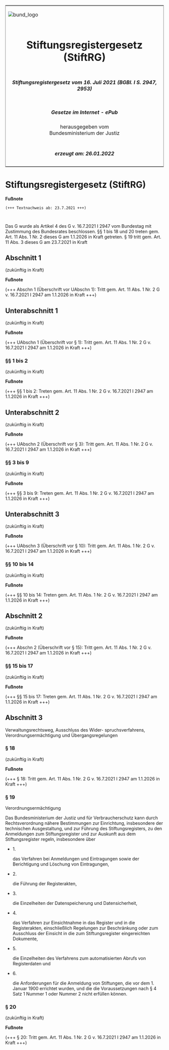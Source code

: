 <span id="DECKBLATT.html"></span>

<table border="0" frame="border" width="100%">

<tr valign="top">

<td align="left">

![bund\_logo](BfJ_2021_Web_de_de.gif)

</td>

<td align="right">

 

</td>

</tr>

<tr align="center" valign="middle">

<td colspan="2">

# Stiftungsregistergesetz (StiftRG)

</td>

</tr>

<tr align="center" valign="middle">

<td colspan="2">

##### Stiftungsregistergesetz vom 16. Juli 2021 (BGBl. I S. 2947, 2953)

</td>

</tr>

<tr align="center" valign="middle">

<td colspan="2">

  
  

##### Gesetze im Internet - ePub  
  
herausgegeben vom  
Bundesministerium der Justiz

</td>

</tr>

<tr align="center" valign="bottom">

<td colspan="2">

  
  

##### erzeugt am: 26.01.2022

</td>

</tr>

</table>

<span id="BJNR295300021.html"></span>

# Stiftungsregistergesetz (StiftRG)

<div>

  
**Fußnote**

<div class="jnhtml">

<div>

<div class="jurAbsatz">

  

``` 
(+++ Textnachweis ab: 23.7.2021 +++)

 
```

Das G wurde als Artikel 4 des G v. 16.7.2021 I 2947 vom Bundestag mit
Zustimmung des Bundesrates beschlossen. §§ 1 bis 18 und 20 treten gem.
Art. 11 Abs. 1 Nr. 2 dieses G am 1.1.2026 in Kraft getreten. § 19 tritt
gem. Art. 11 Abs. 3 dieses G am 23.7.2021 in Kraft

</div>

</div>

</div>

</div>

<span id="BJNR295300021BJNG000100000.html"></span>

## Abschnitt 1  
(zukünftig in Kraft)

<div>

  
**Fußnote**

<div class="jnhtml">

<div>

<div class="jurAbsatz">

(+++ Abschn 1 (Überschrift vor UAbschn 1): Tritt gem. Art. 11 Abs. 1 Nr.
2 G v. 16.7.2021 I 2947 am 1.1.2026 in Kraft +++)

</div>

</div>

</div>

</div>

<span id="BJNR295300021BJNG000200000.html"></span>

## Unterabschnitt 1  
(zukünftig in Kraft)

<div>

  
**Fußnote**

<div class="jnhtml">

<div>

<div class="jurAbsatz">

(+++ UAbschn 1 (Überschrift vor § 1): Tritt gem. Art. 11 Abs. 1 Nr. 2 G
v. 16.7.2021 I 2947 am 1.1.2026 in Kraft +++)

</div>

</div>

</div>

</div>

<span id="BJNR295300021BJNE000100000.html"></span>

### §§ 1 bis 2  
(zukünftig in Kraft)

<div>

  
**Fußnote**

<div class="jnhtml">

<div>

<div class="jurAbsatz">

(+++ §§ 1 bis 2: Treten gem. Art. 11 Abs. 1 Nr. 2 G v. 16.7.2021 I 2947
am 1.1.2026 in Kraft +++)

</div>

</div>

</div>

</div>

<span id="BJNR295300021BJNG000300000.html"></span>

## Unterabschnitt 2  
(zukünftig in Kraft)

<div>

  
**Fußnote**

<div class="jnhtml">

<div>

<div class="jurAbsatz">

(+++ UAbschn 2 (Überschrift vor § 3): Tritt gem. Art. 11 Abs. 1 Nr. 2 G
v. 16.7.2021 I 2947 am 1.1.2026 in Kraft +++)

</div>

</div>

</div>

</div>

<span id="BJNR295300021BJNE000300000.html"></span>

### §§ 3 bis 9  
(zukünftig in Kraft)

<div>

  
**Fußnote**

<div class="jnhtml">

<div>

<div class="jurAbsatz">

(+++ §§ 3 bis 9: Treten gem. Art. 11 Abs. 1 Nr. 2 G v. 16.7.2021 I 2947
am 1.1.2026 in Kraft +++)

</div>

</div>

</div>

</div>

<span id="BJNR295300021BJNG000400000.html"></span>

## Unterabschnitt 3  
(zukünftig in Kraft)

<div>

  
**Fußnote**

<div class="jnhtml">

<div>

<div class="jurAbsatz">

(+++ UAbschn 3 (Überschrift vor § 10): Tritt gem. Art. 11 Abs. 1 Nr. 2 G
v. 16.7.2021 I 2947 am 1.1.2026 in Kraft +++)

</div>

</div>

</div>

</div>

<span id="BJNR295300021BJNE001000000.html"></span>

### §§ 10 bis 14  
(zukünftig in Kraft)

<div>

  
**Fußnote**

<div class="jnhtml">

<div>

<div class="jurAbsatz">

(+++ §§ 10 bis 14: Treten gem. Art. 11 Abs. 1 Nr. 2 G v. 16.7.2021 I
2947 am 1.1.2026 in Kraft +++)

</div>

</div>

</div>

</div>

<span id="BJNR295300021BJNG000500000.html"></span>

## Abschnitt 2  
(zukünftig in Kraft)

<div>

  
**Fußnote**

<div class="jnhtml">

<div>

<div class="jurAbsatz">

(+++ Abschn 2 (Überschrift vor § 15): Tritt gem. Art. 11 Abs. 1 Nr. 2 G
v. 16.7.2021 I 2947 am 1.1.2026 in Kraft +++)

</div>

</div>

</div>

</div>

<span id="BJNR295300021BJNE001500000.html"></span>

### §§ 15 bis 17  
(zukünftig in Kraft)

<div>

  
**Fußnote**

<div class="jnhtml">

<div>

<div class="jurAbsatz">

(+++ §§ 15 bis 17: Treten gem. Art. 11 Abs. 1 Nr. 2 G v. 16.7.2021 I
2947 am 1.1.2026 in Kraft +++)

</div>

</div>

</div>

</div>

<span id="BJNR295300021BJNG000600000.html"></span>

## Abschnitt 3  
Verwaltungsrechtsweg, Ausschluss des Wider- spruchsverfahrens, Verordnungsermächtigung und Übergangsregelungen

<span id="BJNR295300021BJNE001800000.html"></span>

### § 18  
(zukünftig in Kraft)

<div>

  
**Fußnote**

<div class="jnhtml">

<div>

<div class="jurAbsatz">

(+++ § 18: Tritt gem. Art. 11 Abs. 1 Nr. 2 G v. 16.7.2021 I 2947 am
1.1.2026 in Kraft +++)

</div>

</div>

</div>

</div>

<span id="BJNR295300021BJNE001900000.html"></span>

### § 19  
Verordnungsermächtigung

<div>

<div class="jnhtml">

<div>

<div class="jurAbsatz">

Das Bundesministerium der Justiz und für Verbraucherschutz kann durch
Rechtsverordnung nähere Bestimmungen zur Einrichtung, insbesondere der
technischen Ausgestaltung, und zur Führung des Stiftungsregisters, zu
den Anmeldungen zum Stiftungsregister und zur Auskunft aus dem
Stiftungsregister regeln, insbesondere über

  - 1\.
    
    <div>
    
    das Verfahren bei Anmeldungen und Eintragungen sowie der
    Berichtigung und Löschung von Eintragungen,
    
    </div>

  - 2\.
    
    <div>
    
    die Führung der Registerakten,
    
    </div>

  - 3\.
    
    <div>
    
    die Einzelheiten der Datenspeicherung und Datensicherheit,
    
    </div>

  - 4\.
    
    <div>
    
    das Verfahren zur Einsichtnahme in das Register und in die
    Registerakten, einschließlich Regelungen zur Beschränkung oder zum
    Ausschluss der Einsicht in die zum Stiftungsregister eingereichten
    Dokumente,
    
    </div>

  - 5\.
    
    <div>
    
    die Einzelheiten des Verfahrens zum automatisierten Abrufs von
    Registerdaten und
    
    </div>

  - 6\.
    
    <div>
    
    die Anforderungen für die Anmeldung von Stiftungen, die vor dem 1.
    Januar 1900 errichtet wurden, und die die Voraussetzungen nach § 4
    Satz 1 Nummer 1 oder Nummer 2 nicht erfüllen können.
    
    </div>

</div>

</div>

</div>

</div>

<span id="BJNR295300021BJNE002000000.html"></span>

### § 20  
(zukünftig in Kraft)

<div>

  
**Fußnote**

<div class="jnhtml">

<div>

<div class="jurAbsatz">

(+++ § 20: Tritt gem. Art. 11 Abs. 1 Nr. 2 G v. 16.7.2021 I 2947 am
1.1.2026 in Kraft +++)

</div>

</div>

</div>

</div>
